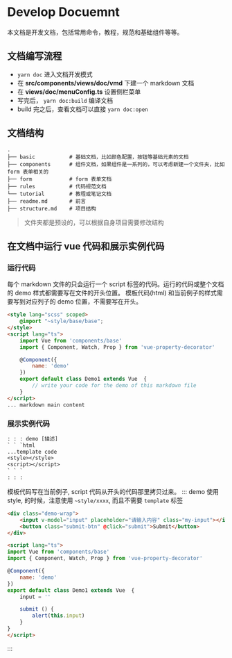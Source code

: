 <style lang="scss" scoped>
    @import "~style/base/base";

    .demo-wrap {
        padding: 10px;
    }

    .my-input {
        width: 156px;
        height: 36px;
        padding: 0 10px;
        margin-bottom: 10px;
        border: 1px solid #DCDCDC;
        color: $color-primary;
    }

    button {
        height: 36px;
        padding: 0 10px;
    }
</style>
<script lang="ts">
import Vue from 'components/base'
import { Component, Watch, Prop } from 'vue-property-decorator'

@Component({
    name: 'demo'
})
export default class Demo1 extends Vue  {
    input = ''

    submit () {
        alert(this.input)
    }
}
</script>

# Develop Docuemnt

本文档是开发文档，包括常用命令，教程，规范和基础组件等等。

## 文档编写流程

* `yarn doc` 进入文档开发模式
* 在 **src/components/views/doc/vmd** 下建一个 markdown 文档
* 在 **views/doc/menuConfig.ts** 设置侧栏菜单
* 写完后， `yarn doc:build` 编译文档
* build 完之后，查看文档可以直接 `yarn doc:open`

## 文档结构
```
.
├── basic           # 基础文档，比如颜色配置，按钮等基础元素的文档
├── components      # 组件文档，如果组件是一系列的，可以考虑新建一个文件夹，比如 form 表单相关的
├── form            # form 表单文档
├── rules           # 代码规范文档
└── tutorial        # 教程或笔记文档
├── readme.md       # 前言
├── structure.md    # 项目结构
```
> 文件夹都是预设的，可以根据自身项目需要修改结构

## 在文档中运行 vue 代码和展示实例代码
### 运行代码
每个 markdown 文件的只会运行一个 script 标签的代码。运行的代码或整个文档的 demo 样式都需要写在文件的开头位置。 模板代码(html) 和当前例子的样式需要写到对应列子的 demo 位置，不需要写在开头。
```html
<style lang="scss" scoped>
    @import "~style/base/base";
</style>
<script lang="ts">
    import Vue from 'components/base'
    import { Component, Watch, Prop } from 'vue-property-decorator'

    @Component({
        name: 'demo'
    })
    export default class Demo1 extends Vue  {
        // write your code for the demo of this markdown file
    }
</script>
... markdown main content
```

### 展示实例代码
```txt
: : : demo [描述]
` ` `html
...template code
<style></style>
<script></script>
` ` `
: : :
```

模板代码写在当前例子, script 代码从开头的代码那里拷贝过来。
::: demo 使用 style, 的时候，注意使用 `~style/xxxx`, 而且不需要 `template` 标签
```html
<div class="demo-wrap">
    <input v-model="input" placeholder="请输入内容" class="my-input"></input>
    <button class="submit-btn" @click="submit">Submit</button>
</div>

<script lang="ts">
import Vue from 'components/base'
import { Component, Watch, Prop } from 'vue-property-decorator'

@Component({
    name: 'demo'
})
export default class Demo1 extends Vue  {
    input = ''

    submit () {
        alert(this.input)
    }
}
</script>
```
:::

